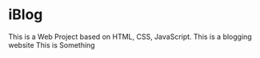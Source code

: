 # iBlog
This is a Web Project based on HTML, CSS, JavaScript. This is a blogging website
This is Something


